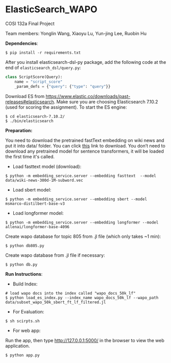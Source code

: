 # ElasticSearch_WAPO
COSI 132a Final Project

Team members: Yonglin Wang,  Xiaoyu Lu, Yun-jing Lee, Ruobin Hu



**Dependencies**: 

```
$ pip install -r requirements.txt
```
After you install elasticsearch-dsl-py package, add the following code at the end of `elasticsearch_dsl/query.py`:
```python
class ScriptScore(Query):
    name = "script_score"
    _param_defs = {"query": {"type": "query"}}
```
Download ES from https://www.elastic.co/downloads/past-releases#elasticsearch. Make sure you are choosing Elasticsearch 7.10.2 (used for scoring the assignment). To start the ES engine:

```shell
$ cd elasticsearch-7.10.2/
$ ./bin/elasticsearch
```

**Preparation:**

You need to download the pretrained fastText embedding on wiki news and put it into data/ folder. You can click [this](https://dl.fbaipublicfiles.com/fasttext/vectors-english/wiki-news-300d-1M-subword.vec.zip) link to download. You don’t need to download any pretrained model for sentence transformers, it will be loaded the first time it's called.

- Load fasttext model (download):

```shell
$ python -m embedding_service.server --embedding fasttext  --model data/wiki-news-300d-1M-subword.vec
```

- Load sbert model:

```shell
$ python -m embedding_service.server --embedding sbert --model msmarco-distilbert-base-v3
```

- Load longformer model:

```shell
$ python -m embedding_service.server --embedding longformer --model allenai/longformer-base-4096
```
Create wapo database for topic 805 from .jl file (which only takes ~1 min):
```shell
$ python db805.py 
```

Create wapo database from .jl file if necessary:

```shell
$ python db.py 
```

**Run Instructions**: 

- Build Index:

```shell
# load wapo docs into the index called "wapo_docs_50k_lf"
$ python load_es_index.py --index_name wapo_docs_50k_lf --wapo_path data/subset_wapo_50k_sbert_ft_lf_filtered.jl
```

- For Evaluation: 

```shell
$ sh scirpts.sh
```

- For web app:

Run the app,  then type http://127.0.0.1:5000/ in the browser to view the web application.

```shell
$ python app.py 
```

